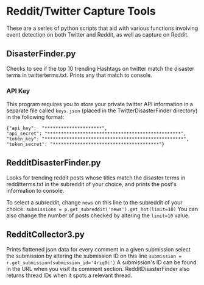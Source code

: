 # Reddit/Twitter Capture Tools

These are a series of python scripts that aid with various functions involving event detection on both Twitter and Reddit, as well as capture on Reddit.

## DisasterFinder.py

Checks to see if the top 10 trending Hashtags on twitter match the disaster terms in twitterterms.txt. Prints any that match to console.

### API Key

This program requires you to store your private twitter API information in a separate file called `keys.json` (placed in the TwitterDisasterFinder directory) in the following format:
```
{"api_key":  "*********************",
"api_secret": "*************************************************",
"token_key": "***************************************************",
"token_secret": "***************************************"}
```

## RedditDisasterFinder.py

Looks for trending reddit posts whose titles match the disaster terms in redditterms.txt in the subreddit of your choice, and prints the post's information to console.

To select a subreddit, change `news` on this line to the subreddit of your choice:
`submissions = p.get_subreddit('news').get_hot(limit=10)`
You can also change the number of posts checked by altering the `limit=10` value.

## RedditCollector3.py

Prints flattened json data for every comment in a given submission
select the submission by altering the submission ID on this line
`submission = r.get_submission(submission_id='4riq0c')`
A submission's ID can be found in the URL when you visit its comment section. RedditDisasterFinder also returns thread IDs when it spots a relevant thread.

